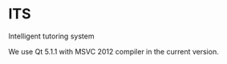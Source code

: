 ITS
===

Intelligent tutoring system

We use Qt 5.1.1 with MSVC 2012 compiler in the current version.